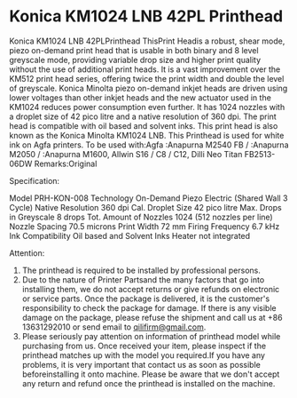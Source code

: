 # Konica KM1024 LNB 42PL Printhead

Konica KM1024 LNB 42PLPrinthead
ThisPrint Headis a robust, shear mode, piezo on-demand print head that is usable in both binary and 8 level greyscale mode, providing variable drop size and higher print quality without the use of additional print heads. It is a vast improvement over the KM512 print head series, offering twice the print width and double the level of greyscale. Konica Minolta piezo on-demand inkjet heads are driven using lower voltages than other inkjet heads and the new actuator used in the KM1024 reduces power consumption even further. It has 1024 nozzles with a droplet size of 42 pico litre and a native resolution of 360 dpi. The print head is compatible with oil based and solvent inks. This print head is also known as the Konica Minolta KM1024 LNB.
This Printhead is used for white ink on Agfa printers.
To be used with:Agfa :Anapurna M2540 FB / :Anapurna M2050 / :Anapurna M1600, Allwin S16 / C8 / C12, Dilli Neo Titan FB2513-06DW
Remarks:Original

Specification:

Model	PRH-KON-008
Technology	On-Demand Piezo Electric (Shared Wall 3    Cycle)
Native Resolution	360 dpi
Cal. Droplet Size	42 pico litre
Max. Drops in Greyscale	8 drops
Tot. Amount of Nozzles	1024 (512 nozzles per line)
Nozzle Spacing	70.5 microns
Print Width	72 mm
Firing Frequency	6.7 kHz
Ink Compatibility	Oil based and Solvent Inks
Heater	not integrated


Attention:
1. The printhead is required to be installed by professional persons.
2. Due to the nature of Printer Partsand the many factors that go into installing them, we do not accept returns or give refunds on electronic or service parts. Once the package is delivered, it is the customer's responsibility to check the package for damage. If there is any visible damage on the package, please refuse the shipment and call us at +86 13631292010 or send email to qilifirm@gmail.com.
3. Please seriously pay attention on information of printhead model while purchasing from us. Once received your item, please inspect if the printhead matches up with the model you required.If you have any problems, it is very important that contact us as soon as possible beforeinstalling it onto machine. Please be aware that we don't accept any return and refund once the printhead is installed on the machine.
